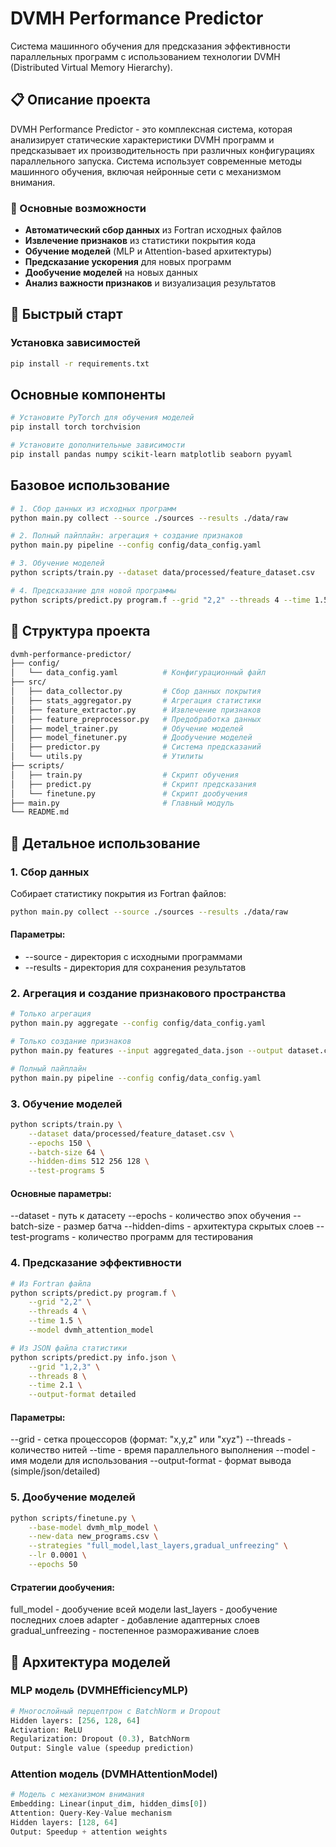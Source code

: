 # DVMH Performance Predictor

Система машинного обучения для предсказания эффективности параллельных программ с использованием технологии DVMH (Distributed Virtual Memory Hierarchy).

## 📋 Описание проекта

DVMH Performance Predictor - это комплексная система, которая анализирует статические характеристики DVMH программ и предсказывает их производительность при различных конфигурациях параллельного запуска. Система использует современные методы машинного обучения, включая нейронные сети с механизмом внимания.

### 🎯 Основные возможности

- **Автоматический сбор данных** из Fortran исходных файлов
- **Извлечение признаков** из статистики покрытия кода
- **Обучение моделей** (MLP и Attention-based архитектуры)
- **Предсказание ускорения** для новых программ
- **Дообучение моделей** на новых данных
- **Анализ важности признаков** и визуализация результатов

## 🚀 Быстрый старт

### Установка зависимостей

```bash
pip install -r requirements.txt
```

## Основные компоненты
```bash
# Установите PyTorch для обучения моделей
pip install torch torchvision

# Установите дополнительные зависимости
pip install pandas numpy scikit-learn matplotlib seaborn pyyaml
```

## Базовое использование
```bash
# 1. Сбор данных из исходных программ
python main.py collect --source ./sources --results ./data/raw

# 2. Полный пайплайн: агрегация + создание признаков
python main.py pipeline --config config/data_config.yaml

# 3. Обучение моделей
python scripts/train.py --dataset data/processed/feature_dataset.csv

# 4. Предсказание для новой программы
python scripts/predict.py program.f --grid "2,2" --threads 4 --time 1.5
```

## 📁 Структура проекта
```bash
dvmh-performance-predictor/
├── config/
│   └── data_config.yaml          # Конфигурационный файл
├── src/
│   ├── data_collector.py         # Сбор данных покрытия
│   ├── stats_aggregator.py       # Агрегация статистики
│   ├── feature_extractor.py      # Извлечение признаков
│   ├── feature_preprocessor.py   # Предобработка данных
│   ├── model_trainer.py          # Обучение моделей
│   ├── model_finetuner.py        # Дообучение моделей
│   ├── predictor.py              # Система предсказаний
│   └── utils.py                  # Утилиты
├── scripts/
│   ├── train.py                  # Скрипт обучения
│   ├── predict.py                # Скрипт предсказания
│   └── finetune.py               # Скрипт дообучения
├── main.py                       # Главный модуль
└── README.md
```

## 🔧 Детальное использование
### 1. Сбор данных
Собирает статистику покрытия из Fortran файлов:
```bash
python main.py collect --source ./sources --results ./data/raw
```
#### Параметры:
- --source - директория с исходными программами
- --results - директория для сохранения результатов

### 2. Агрегация и создание признакового пространства
```bash
# Только агрегация
python main.py aggregate --config config/data_config.yaml

# Только создание признаков
python main.py features --input aggregated_data.json --output dataset.csv

# Полный пайплайн
python main.py pipeline --config config/data_config.yaml
```

### 3. Обучение моделей
```bash
python scripts/train.py \
    --dataset data/processed/feature_dataset.csv \
    --epochs 150 \
    --batch-size 64 \
    --hidden-dims 512 256 128 \
    --test-programs 5
```
#### Основные параметры:

--dataset - путь к датасету
--epochs - количество эпох обучения
--batch-size - размер батча
--hidden-dims - архитектура скрытых слоев
--test-programs - количество программ для тестирования

### 4. Предсказание эффективности
```bash
# Из Fortran файла
python scripts/predict.py program.f \
    --grid "2,2" \
    --threads 4 \
    --time 1.5 \
    --model dvmh_attention_model

# Из JSON файла статистики
python scripts/predict.py info.json \
    --grid "1,2,3" \
    --threads 8 \
    --time 2.1 \
    --output-format detailed
```

#### Параметры:

--grid - сетка процессоров (формат: "x,y,z" или "xyz")
--threads - количество нитей
--time - время параллельного выполнения
--model - имя модели для использования
--output-format - формат вывода (simple/json/detailed)

### 5. Дообучение моделей
```bash
python scripts/finetune.py \
    --base-model dvmh_mlp_model \
    --new-data new_programs.csv \
    --strategies "full_model,last_layers,gradual_unfreezing" \
    --lr 0.0001 \
    --epochs 50
```

#### Стратегии дообучения:

full_model - дообучение всей модели
last_layers - дообучение последних слоев
adapter - добавление адаптерных слоев
gradual_unfreezing - постепенное размораживание слоев

## 🧠 Архитектура моделей
### MLP модель (DVMHEfficiencyMLP)
```python
# Многослойный перцептрон с BatchNorm и Dropout
Hidden layers: [256, 128, 64]
Activation: ReLU
Regularization: Dropout (0.3), BatchNorm
Output: Single value (speedup prediction)
```
### Attention модель (DVMHAttentionModel)
```python
# Модель с механизмом внимания
Embedding: Linear(input_dim, hidden_dims[0])
Attention: Query-Key-Value mechanism
Hidden layers: [128, 64]
Output: Speedup + attention weights
```
